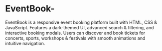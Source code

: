 # EventBook-
EventBook is a responsive event booking platform built with HTML, CSS &amp; JavaScript. Features a dark-themed UI, advanced search &amp; filtering, and interactive booking modals. Users can discover and book tickets for concerts, sports, workshops &amp; festivals with smooth animations and intuitive navigation.
